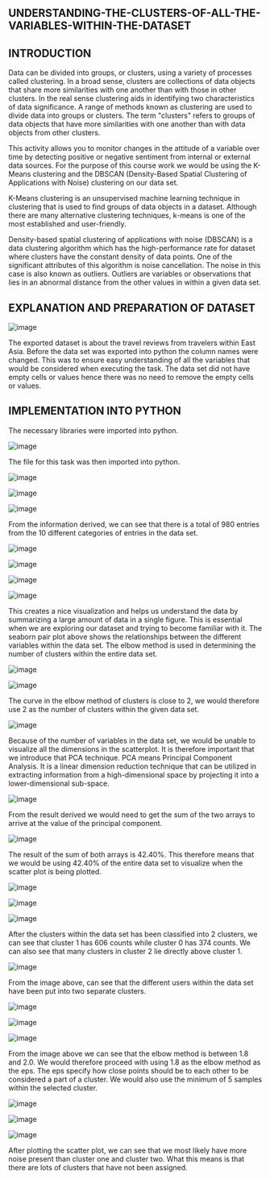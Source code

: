 ## UNDERSTANDING-THE-CLUSTERS-OF-ALL-THE-VARIABLES-WITHIN-THE-DATASET

## INTRODUCTION

Data can be divided into groups, or clusters, using a variety of processes called clustering. In a broad sense, clusters are collections of data objects that share more similarities with one another than with those in other clusters. In the real sense clustering aids in identifying two characteristics of data significance. A range of methods known as clustering are used to divide data into groups or clusters. The term "clusters" refers to groups of data objects that have more similarities with one another than with data objects from other clusters.

This activity allows you to monitor changes in the attitude of a variable over time by detecting positive or negative sentiment from internal or external data sources.
For the purpose of this course work we would be using the K-Means clustering and the DBSCAN (Density-Based Spatial Clustering of Applications with Noise) clustering on our data set.

K-Means clustering is an unsupervised machine learning technique in clustering that is used to find groups of data objects in a dataset. Although there are many alternative clustering techniques, k-means is one of the most established and user-friendly.

Density-based spatial clustering of applications with noise (DBSCAN) is a data clustering algorithm which has the high-performance rate for dataset where clusters have the constant density of data points. One of the significant attributes of this algorithm is noise cancellation. The noise in this case is also known as outliers. Outliers are variables or observations that lies in an abnormal distance from the other values in within a given data set.

## EXPLANATION AND PREPARATION OF DATASET

![image](https://github.com/Orlawlardey/UNDERSTANDING-THE-CLUSTERS-OF-ALL-THE-VARIABLES-WITHIN-THE-DATASET/assets/124607057/2c1ab6f4-1c1d-48f0-9f9f-3a8834e19edd)

The exported dataset is about the travel reviews from travelers within East Asia. Before the data set was exported into python the column names were changed. This was to ensure easy understanding of all the variables that would be considered when executing the task. The data set did not have empty cells or values hence there was no need to remove the empty cells or values.

## IMPLEMENTATION INTO PYTHON

The necessary libraries were imported into python.

![image](https://github.com/Orlawlardey/UNDERSTANDING-THE-CLUSTERS-OF-ALL-THE-VARIABLES-WITHIN-THE-DATASET/assets/124607057/73237b5c-72fd-4d67-899e-e45e5674c110)


The file for this task was then imported into python.

![image](https://github.com/Orlawlardey/UNDERSTANDING-THE-CLUSTERS-OF-ALL-THE-VARIABLES-WITHIN-THE-DATASET/assets/124607057/b57ef8aa-2b0e-4c4f-90e9-7f6888113e79)


![image](https://github.com/Orlawlardey/UNDERSTANDING-THE-CLUSTERS-OF-ALL-THE-VARIABLES-WITHIN-THE-DATASET/assets/124607057/4dc944b9-5c9f-4058-947e-7f81fe0419b6)


![image](https://github.com/Orlawlardey/UNDERSTANDING-THE-CLUSTERS-OF-ALL-THE-VARIABLES-WITHIN-THE-DATASET/assets/124607057/6e2f98fd-a26e-4ad5-bbad-a74c718384d7)


From the information derived, we can see that there is a total of 980 entries from the 10 different categories of entries in the data set.

![image](https://github.com/Orlawlardey/UNDERSTANDING-THE-CLUSTERS-OF-ALL-THE-VARIABLES-WITHIN-THE-DATASET/assets/124607057/e2525fd3-284a-4f66-86fc-743d6061e67e)


![image](https://github.com/Orlawlardey/UNDERSTANDING-THE-CLUSTERS-OF-ALL-THE-VARIABLES-WITHIN-THE-DATASET/assets/124607057/ba55d21f-01f5-45dd-88e1-299092b3ac81)


![image](https://github.com/Orlawlardey/UNDERSTANDING-THE-CLUSTERS-OF-ALL-THE-VARIABLES-WITHIN-THE-DATASET/assets/124607057/abb9d52a-cf0a-4e31-90ce-eb3e4cf6a137)


![image](https://github.com/Orlawlardey/UNDERSTANDING-THE-CLUSTERS-OF-ALL-THE-VARIABLES-WITHIN-THE-DATASET/assets/124607057/a6000f8e-a203-4202-8eb9-e51b984390b0)


This creates a nice visualization and helps us understand the data by summarizing a large amount of data in a single figure. This is essential when we are exploring our dataset and trying to become familiar with it. The seaborn pair plot above shows the relationships between the different variables within the data set. 
The elbow method is used in determining the number of clusters within the entire data set.

![image](https://github.com/Orlawlardey/UNDERSTANDING-THE-CLUSTERS-OF-ALL-THE-VARIABLES-WITHIN-THE-DATASET/assets/124607057/82ac7005-6fbf-4ff4-a14f-6343ac43b370)


![image](https://github.com/Orlawlardey/UNDERSTANDING-THE-CLUSTERS-OF-ALL-THE-VARIABLES-WITHIN-THE-DATASET/assets/124607057/eafb28e8-ad7f-44af-8484-5f90ee937ca0)


The curve in the elbow method of clusters is close to 2, we would therefore use 2 as the number of clusters within the given data set.

![image](https://github.com/Orlawlardey/UNDERSTANDING-THE-CLUSTERS-OF-ALL-THE-VARIABLES-WITHIN-THE-DATASET/assets/124607057/8a28b57f-2377-4c38-ba59-b4edb2c95c03)


Because of the number of variables in the data set, we would be unable to visualize all the dimensions in the scatterplot. It is therefore important that we introduce that PCA technique. PCA means Principal Component Analysis. It is a linear dimension reduction technique that can be utilized in extracting information from a high-dimensional space by projecting it into a lower-dimensional sub-space.

![image](https://github.com/Orlawlardey/UNDERSTANDING-THE-CLUSTERS-OF-ALL-THE-VARIABLES-WITHIN-THE-DATASET/assets/124607057/8372ddcc-c319-4e74-95bc-0fde04bd36bb)


From the result derived we would need to get the sum of the two arrays to arrive at the value of the principal component.

![image](https://github.com/Orlawlardey/UNDERSTANDING-THE-CLUSTERS-OF-ALL-THE-VARIABLES-WITHIN-THE-DATASET/assets/124607057/a83f8f24-75e8-4043-af75-8a8b7b3fa9c1)


The result of the sum of both arrays is 42.40%. This therefore means that we would be using 42.40% of the entire data set to visualize when the scatter plot is being plotted.

![image](https://github.com/Orlawlardey/UNDERSTANDING-THE-CLUSTERS-OF-ALL-THE-VARIABLES-WITHIN-THE-DATASET/assets/124607057/66b57e84-b309-43d4-8b9d-aae66f1953fb)


![image](https://github.com/Orlawlardey/UNDERSTANDING-THE-CLUSTERS-OF-ALL-THE-VARIABLES-WITHIN-THE-DATASET/assets/124607057/a4126bdc-879b-462c-b935-887714bf05a4)

![image](https://github.com/Orlawlardey/UNDERSTANDING-THE-CLUSTERS-OF-ALL-THE-VARIABLES-WITHIN-THE-DATASET/assets/124607057/7f9cc126-6007-4d35-b16f-6298cebd003c)

After the clusters within the data set has been classified into 2 clusters, we can see that cluster 1 has 606 counts while cluster 0 has 374 counts. We can also see that many clusters in cluster 2 lie directly above cluster 1.

![image](https://github.com/Orlawlardey/UNDERSTANDING-THE-CLUSTERS-OF-ALL-THE-VARIABLES-WITHIN-THE-DATASET/assets/124607057/49393524-d74f-4fc8-824c-5d54684c6cea)


From the image above, can see that the different users within the data set have been put into two separate clusters.

![image](https://github.com/Orlawlardey/UNDERSTANDING-THE-CLUSTERS-OF-ALL-THE-VARIABLES-WITHIN-THE-DATASET/assets/124607057/0c62dd8e-7c53-493f-a361-8ce239a8eac7)


![image](https://github.com/Orlawlardey/UNDERSTANDING-THE-CLUSTERS-OF-ALL-THE-VARIABLES-WITHIN-THE-DATASET/assets/124607057/6cbc44f7-0a32-42ad-84f8-87c2166f50b8)


![image](https://github.com/Orlawlardey/UNDERSTANDING-THE-CLUSTERS-OF-ALL-THE-VARIABLES-WITHIN-THE-DATASET/assets/124607057/e6d71a88-6494-41cc-9f14-3e2079f5e712)


From the image above we can see that the elbow method is between 1.8 and 2.0. We would therefore proceed with using 1.8 as the elbow method as the eps. The eps specify how close points should be to each other to be considered a part of a cluster. We would also use the minimum of 5 samples within the selected cluster.

![image](https://github.com/Orlawlardey/UNDERSTANDING-THE-CLUSTERS-OF-ALL-THE-VARIABLES-WITHIN-THE-DATASET/assets/124607057/92b314b5-57f6-4d6d-86e3-c950056028e7)


![image](https://github.com/Orlawlardey/UNDERSTANDING-THE-CLUSTERS-OF-ALL-THE-VARIABLES-WITHIN-THE-DATASET/assets/124607057/b25604f7-deb1-49c2-b95a-3524dedcaa13)


![image](https://github.com/Orlawlardey/UNDERSTANDING-THE-CLUSTERS-OF-ALL-THE-VARIABLES-WITHIN-THE-DATASET/assets/124607057/9ca32fb8-aa83-4cb7-b9bc-f6f040b2af2b)


After plotting the scatter plot, we can see that we most likely have more noise present than cluster one and cluster two. What this means is that there are lots of clusters that have not been assigned. 
